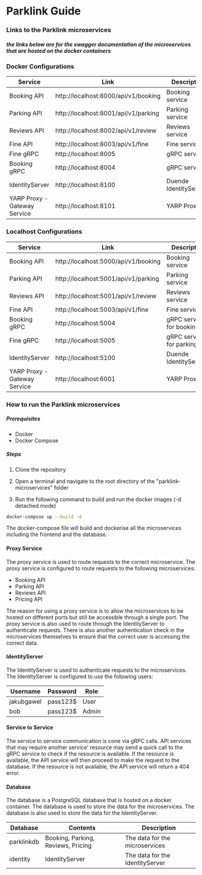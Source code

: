# Parklink Guide

### Links to the Parklink microservices
##### the links below are for the swagger documentation of the microservices that are hosted on the docker containers
### Docker Configurations
| Service | Link | Description |
| --- | --- | --- |
| Booking API | http://localhost:8000/api/v1/booking | Booking service |
| Parking API | http://localhost:8001/api/v1/parking | Parking service |
| Reviews API | http://localhost:8002/api/v1/review | Reviews service |
| Fine API | http://localhost:8003/api/v1/fine | Fine service |
| Fine gRPC | http://localhost:8005 | gRPC service |
| Booking gRPC | http://localhost:8004 | gRPC service |
| IdentityServer | http://localhost:8100 | Duende IdentityServer6 |
| YARP Proxy - Gateway Service | http://localhost:8101 | YARP Proxy |

### Localhost Configurations
| Service | Link | Description |
| --- | --- | --- |
| Booking API | http://localhost:5000/api/v1/booking | Booking service |
| Parking API | http://localhost:5001/api/v1/parking | Parking service |
| Reviews API | http://localhost:5001/api/v1/review | Reviews service |
| Fine API | http://localhost:5003/api/v1/fine | Fine service |
| Booking gRPC | http://localhost:5004 | gRPC service for booking |
| Fine gRPC | http://localhost:5005 | gRPC service for parking |
| IdentityServer | http://localhost:5100 | Duende IdentityServer6 |
| YARP Proxy - Gateway Service | http://localhost:6001 | YARP Proxy |
### How to run the Parklink microservices

##### Prerequisites
- Docker
- Docker Compose

##### Steps

1. Clone the repository

2. Open a terminal and navigate to the root directory of the "parklink-microservices" folder

3. Run the following command to build and run the docker images (-d detached mode)

```bash
docker-compose up --build -d
```

The docker-compose file will build and dockerise all the microservices including the frontend and the database.

#### Proxy Service

The proxy service is used to route requests to the correct microservice. The proxy service is configured to route requests to the following microservices:

- Booking API
- Parking API
- Reviews API
- Pricing API

The reason for using a proxy service is to allow the microservices to be hosted on different ports but still be accessible through a single port. The proxy service is also used to route through the IdentityServer to authenticate requests. There is also another authentication check in the microservices themselves to ensure that the correct user is accessing the correct data.

#### IdentityServer

The IdentityServer is used to authenticate requests to the microservices. The IdentityServer is configured to use the following users:

| Username | Password | Role |
| --- | --- | --- |
| jakubgawel | pass123$ | User |
| bob | pass123$ | Admin |

#### Service to Service
The service to service communication is cone via gRPC calls. API services that may require another service' resource may send a quick call to the gRPC service to check if the resource is available. If the resource is available, the API service will then proceed to make the request to the database. If the resource is not available, the API service will return a 404 error.

#### Database

The database is a PostgreSQL database that is hosted on a docker container. The database is used to store the data for the microservices. The database is also used to store the data for the IdentityServer.

| Database | Contents | Description |
| --- | --- | --- |
| parklinkdb | Booking, Parking, Reviews, Pricing | The data for the microservices |
| identity | IdentityServer | The data for the IdentityServer |

